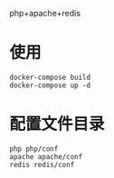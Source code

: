 php+apache+redis

使用
============
```
docker-compose build
docker-compose up -d 
```

配置文件目录
==========
```
php php/conf
apache apache/conf
redis redis/conf
```